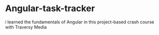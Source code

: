 # Angular-task-tracker
i learned the fundamentals of Angular in this project-based crash course with Traversy Media
